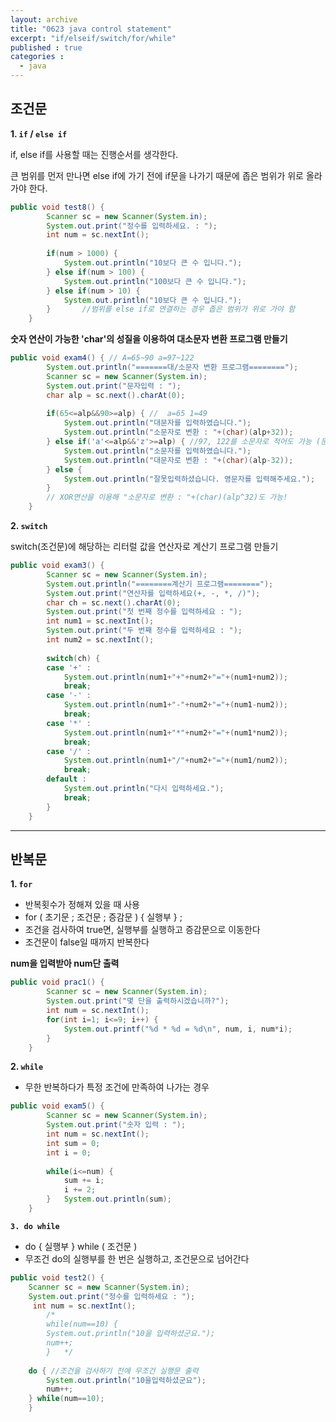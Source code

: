 ```yaml
---
layout: archive
title: "0623 java control statement"
excerpt: "if/elseif/switch/for/while"
published : true
categories : 
  - java
---
```




## 조건문

**1.  `if` / `else if`**

if, else if를 사용할 때는 진행순서를 생각한다.

큰 범위를 먼저 만나면 else if에 가기 전에 if문을 나가기 때문에 좁은 범위가 위로 올라가야 한다.

```java
public void test8() {
		Scanner sc = new Scanner(System.in);
		System.out.print("정수를 입력하세요. : ");
		int num = sc.nextInt();
		
		if(num > 1000) {
			System.out.println("10보다 큰 수 입니다.");
		} else if(num > 100) {
			System.out.println("100보다 큰 수 입니다.");
		} else if(num > 10) {
			System.out.println("10보다 큰 수 입니다.");
		}		//범위를 else if로 연결하는 경우 좁은 범위가 위로 가야 함
	}
```



**숫자 연산이 가능한 'char'의 성질을 이용하여 대소문자 변환 프로그램 만들기**

```java
public void exam4() { // A=65~90 a=97~122
		System.out.println("=======대/소문자 변환 프로그램========");
		Scanner sc = new Scanner(System.in);
		System.out.print("문자입력 : ");
		char alp = sc.next().charAt(0);
		
		if(65<=alp&&90>=alp) { //  a=65 1=49
			System.out.println("대문자를 입력하였습니다.");
			System.out.println("소문자로 변환 : "+(char)(alp+32));			
		} else if('a'<=alp&&'z'>=alp) { //97, 122를 소문자로 적어도 가능 (문자형만)
			System.out.println("소문자를 입력하였습니다.");
			System.out.println("대문자로 변환 : "+(char)(alp-32));
		} else {
			System.out.println("잘못입력하셨습니다. 영문자를 입력해주세요.");
		}
		// XOR연산을 이용해 "소문자로 변환 : "+(char)(alp^32)도 가능!
	}
```



**2. `switch`**

switch(조건문)에 해당하는 리터럴 값을 연산자로 계산기 프로그램 만들기

```java
public void exam3() {
		Scanner sc = new Scanner(System.in);
		System.out.println("========계산기 프로그램========");
		System.out.print("연산자를 입력하세요(+, -, *, /)");
		char ch = sc.next().charAt(0);
		System.out.print("첫 번째 정수를 입력하세요 : ");
		int num1 = sc.nextInt();
		System.out.print("두 번째 정수를 입력하세요 : ");
		int num2 = sc.nextInt();
		
		switch(ch) {
		case '+' :
			System.out.println(num1+"+"+num2+"="+(num1+num2));
			break;
		case '-' :
			System.out.println(num1+"-"+num2+"="+(num1-num2));
			break;
		case '*' :
			System.out.println(num1+"*"+num2+"="+(num1*num2));
			break;
		case '/' :
			System.out.println(num1+"/"+num2+"="+(num1/num2));
			break;
		default :
			System.out.println("다시 입력하세요.");
			break;
		}
	}
```

---------------------------





## 반복문

**1. `for`**

- 반복횟수가 정해져 있을 때 사용
- for ( 초기문 ; 조건문 ; 증감문 ) {  실행부 } ;
- 조건을 검사하여 true면, 실행부를 실행하고 증감문으로 이동한다
- 조건문이 false일 때까지 반복한다 

**num을 입력받아 num단 출력**

```java
public void prac1() {
		Scanner sc = new Scanner(System.in);
		System.out.print("몇 단을 출력하시겠습니까?");
		int num = sc.nextInt();
		for(int i=1; i<=9; i++) {
			System.out.printf("%d * %d = %d\n", num, i, num*i);
		}
	}
```



**2. `while`**

- 무한 반복하다가 특정 조건에 만족하여 나가는 경우

```java
public void exam5() {
		Scanner sc = new Scanner(System.in);
		System.out.print("숫자 입력 : ");
		int num = sc.nextInt();
		int sum = 0;
		int i = 0;
  
		while(i<=num) {
			sum += i;
			i += 2;
		}	System.out.println(sum);
	}
```





**`3. do while`**

- do { 실행부 } while ( 조건문 )
- 무조건 do의 실행부를 한 번은 실행하고, 조건문으로 넘어간다

```java
public void test2() {
	Scanner sc = new Scanner(System.in);
	System.out.print("정수를 입력하세요 : ");
     int num = sc.nextInt();
		/*
		while(num==10) {
		System.out.println("10을 입력하셨군요.");
		num++;
		} 	*/
		
	do { //조건을 검사하기 전에 무조건 실행문 출력
		System.out.println("10을입력하셨군요");
		num++;
	} while(num==10);
	}
```

